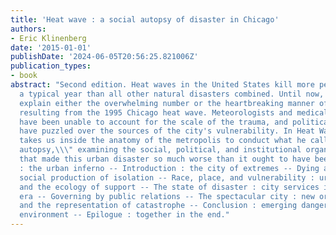 ```yaml
---
title: 'Heat wave : a social autopsy of disaster in Chicago'
authors:
- Eric Klinenberg
date: '2015-01-01'
publishDate: '2024-06-05T20:56:25.821006Z'
publication_types:
- book
abstract: "Second edition. Heat waves in the United States kill more people during
  a typical year than all other natural disasters combined. Until now, no one could
  explain either the overwhelming number or the heartbreaking manner of the deaths
  resulting from the 1995 Chicago heat wave. Meteorologists and medical scientists
  have been unable to account for the scale of the trauma, and political officials
  have puzzled over the sources of the city's vulnerability. In Heat Wave, Eric Klinenberg
  takes us inside the anatomy of the metropolis to conduct what he calls a \\\"social
  autopsy,\\\" examining the social, political, and institutional organs of the city
  that made this urban disaster so much worse than it ought to have been. Prologue
  : the urban inferno -- Introduction : the city of extremes -- Dying alone : the
  social production of isolation -- Race, place, and vulnerability : urban neighborhoods
  and the ecology of support -- The state of disaster : city services in the empowerment
  era -- Governing by public relations -- The spectacular city : new organizations
  and the representation of catastrophe -- Conclusion : emerging dangers in the urban
  environment -- Epilogue : together in the end."
---
```


